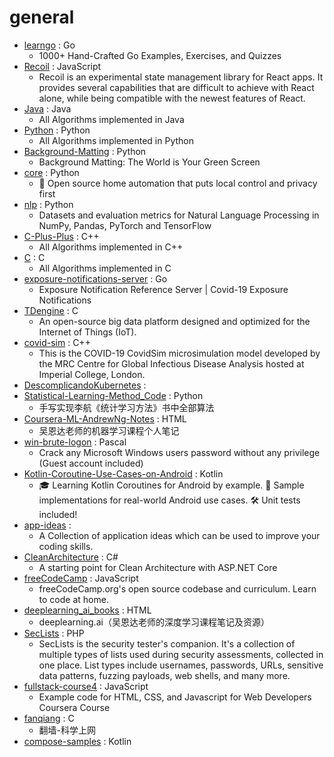 # general
- [learngo](https://github.com/inancgumus/learngo) : Go
  - 1000+ Hand-Crafted Go Examples, Exercises, and Quizzes
- [Recoil](https://github.com/facebookexperimental/Recoil) : JavaScript
  - Recoil is an experimental state management library for React apps. It provides several capabilities that are difficult to achieve with React alone, while being compatible with the newest features of React.
- [Java](https://github.com/TheAlgorithms/Java) : Java
  - All Algorithms implemented in Java
- [Python](https://github.com/TheAlgorithms/Python) : Python
  - All Algorithms implemented in Python
- [Background-Matting](https://github.com/senguptaumd/Background-Matting) : Python
  - Background Matting: The World is Your Green Screen
- [core](https://github.com/home-assistant/core) : Python
  - 🏡 Open source home automation that puts local control and privacy first
- [nlp](https://github.com/huggingface/nlp) : Python
  - Datasets and evaluation metrics for Natural Language Processing in NumPy, Pandas, PyTorch and TensorFlow
- [C-Plus-Plus](https://github.com/TheAlgorithms/C-Plus-Plus) : C++
  - All Algorithms implemented in C++
- [C](https://github.com/TheAlgorithms/C) : C
  - All Algorithms implemented in C
- [exposure-notifications-server](https://github.com/google/exposure-notifications-server) : Go
  - Exposure Notification Reference Server | Covid-19 Exposure Notifications
- [TDengine](https://github.com/taosdata/TDengine) : C
  - An open-source big data platform designed and optimized for the Internet of Things (IoT).
- [covid-sim](https://github.com/mrc-ide/covid-sim) : C++
  - This is the COVID-19 CovidSim microsimulation model developed by the MRC Centre for Global Infectious Disease Analysis hosted at Imperial College, London.
- [DescomplicandoKubernetes](https://github.com/badtuxx/DescomplicandoKubernetes) : 
- [Statistical-Learning-Method_Code](https://github.com/Dod-o/Statistical-Learning-Method_Code) : Python
  - 手写实现李航《统计学习方法》书中全部算法
- [Coursera-ML-AndrewNg-Notes](https://github.com/fengdu78/Coursera-ML-AndrewNg-Notes) : HTML
  - 吴恩达老师的机器学习课程个人笔记
- [win-brute-logon](https://github.com/DarkCoderSc/win-brute-logon) : Pascal
  - Crack any Microsoft Windows users password without any privilege (Guest account included)
- [Kotlin-Coroutine-Use-Cases-on-Android](https://github.com/LukasLechnerDev/Kotlin-Coroutine-Use-Cases-on-Android) : Kotlin
  - 🎓 Learning Kotlin Coroutines for Android by example. 🚀 Sample implementations for real-world Android use cases. 🛠 Unit tests included!
- [app-ideas](https://github.com/florinpop17/app-ideas) : 
  - A Collection of application ideas which can be used to improve your coding skills.
- [CleanArchitecture](https://github.com/ardalis/CleanArchitecture) : C#
  - A starting point for Clean Architecture with ASP.NET Core
- [freeCodeCamp](https://github.com/freeCodeCamp/freeCodeCamp) : JavaScript
  - freeCodeCamp.org's open source codebase and curriculum. Learn to code at home.
- [deeplearning_ai_books](https://github.com/fengdu78/deeplearning_ai_books) : HTML
  - deeplearning.ai（吴恩达老师的深度学习课程笔记及资源）
- [SecLists](https://github.com/danielmiessler/SecLists) : PHP
  - SecLists is the security tester's companion. It's a collection of multiple types of lists used during security assessments, collected in one place. List types include usernames, passwords, URLs, sensitive data patterns, fuzzing payloads, web shells, and many more.
- [fullstack-course4](https://github.com/jhu-ep-coursera/fullstack-course4) : JavaScript
  - Example code for HTML, CSS, and Javascript for Web Developers Coursera Course
- [fanqiang](https://github.com/bannedbook/fanqiang) : C
  - 翻墙-科学上网
- [compose-samples](https://github.com/android/compose-samples) : Kotlin
